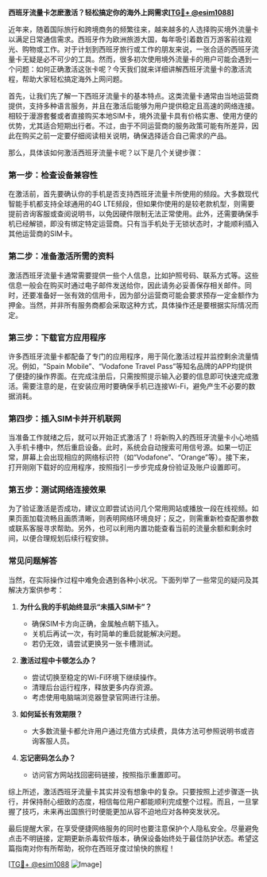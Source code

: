 **西班牙流量卡怎麽激活？轻松搞定你的海外上网需求[[TG💪+ @esim1088](https://t.me/s/esim1088)]**

近年来，随着国际旅行和跨境商务的频繁往来，越来越多的人选择购买境外流量卡以满足日常通信需求。西班牙作为欧洲旅游大国，每年吸引着数百万游客前往观光、购物或工作。对于计划到西班牙旅行或工作的朋友来说，一张合适的西班牙流量卡无疑是必不可少的工具。然而，很多初次使用境外流量卡的用户可能会遇到一个问题：如何正确激活这张卡呢？今天我们就来详细讲解西班牙流量卡的激活流程，帮助大家轻松搞定海外上网问题。

首先，让我们先了解一下西班牙流量卡的基本特点。这类流量卡通常由当地运营商提供，支持多种语言服务，并且在激活后能够为用户提供稳定且高速的网络连接。相较于漫游套餐或者直接购买本地SIM卡，境外流量卡具有价格实惠、使用方便的优势，尤其适合短期出行者。不过，由于不同运营商的服务政策可能有所差异，因此在购买之前一定要仔细阅读相关说明，确保选择适合自己需求的产品。

那么，具体该如何激活西班牙流量卡呢？以下是几个关键步骤：

### 第一步：检查设备兼容性

在激活前，首先要确认你的手机是否支持西班牙流量卡所使用的频段。大多数现代智能手机都支持全球通用的4G LTE频段，但如果你使用的是较老款机型，则需要提前咨询客服或查阅说明书，以免因硬件限制无法正常使用。此外，还需要确保手机已经解锁，即没有绑定特定运营商。只有当手机处于无锁状态时，才能顺利插入其他运营商的SIM卡。

### 第二步：准备激活所需的资料

激活西班牙流量卡通常需要提供一些个人信息，比如护照号码、联系方式等。这些信息一般会在购买时通过电子邮件发送给你，因此请务必妥善保存相关邮件。同时，还要准备好一张有效的信用卡，因为部分运营商可能会要求预存一定金额作为押金。当然，并非所有服务商都会采取这种方式，具体操作还是要根据实际情况而定。

### 第三步：下载官方应用程序

许多西班牙流量卡都配备了专门的应用程序，用于简化激活过程并监控剩余流量情况。例如，“Spain Mobile”、“Vodafone Travel Pass”等知名品牌的APP均提供了便捷的操作界面。在完成注册后，只需按照提示输入必要的信息即可快速完成激活。需要注意的是，在安装应用时要确保手机已连接Wi-Fi，避免产生不必要的数据消耗。

### 第四步：插入SIM卡并开机联网

当准备工作就绪之后，就可以开始正式激活了！将新购入的西班牙流量卡小心地插入手机卡槽中，然后重启设备。此时，系统会自动搜索可用信号源。如果一切正常，屏幕上会出现相应的网络标识符（如“Vodafone”、“Orange”等）。接下来，打开刚刚下载好的应用程序，按照指引一步步完成身份验证及账户设置即可。

### 第五步：测试网络连接效果

为了验证激活是否成功，建议立即尝试访问几个常用网站或播放一段在线视频。如果页面加载流畅且画质清晰，则表明网络环境良好；反之，则需重新检查配置参数或联系客服寻求帮助。另外，也可以利用内置功能查看当前的流量余额和剩余时间，以便合理规划后续行程安排。

### 常见问题解答

当然，在实际操作过程中难免会遇到各种小状况。下面列举了一些常见的疑问及其解决方案供参考：

1. **为什么我的手机始终显示“未插入SIM卡”？**
   - 确保SIM卡方向正确，金属触点朝下插入。
   - 关机后再试一次，有时简单的重启就能解决问题。
   - 若仍无效，请尝试更换另一张卡槽测试。

2. **激活过程中卡顿怎么办？**
   - 尝试切换至稳定的Wi-Fi环境下继续操作。
   - 清理后台运行程序，释放更多内存资源。
   - 考虑使用电脑端浏览器登录官网进行注册。

3. **如何延长有效期限？**
   - 大多数流量卡都允许用户通过充值方式续费，具体方法可参照说明书或咨询客服人员。

4. **忘记密码怎么办？**
   - 访问官方网站找回密码链接，按照指示重置即可。

综上所述，激活西班牙流量卡其实并没有想象中的复杂。只要按照上述步骤逐一执行，并保持耐心细致的态度，相信每位用户都能顺利完成整个过程。而且，一旦掌握了技巧，未来再出国旅行时便能更加从容不迫地应对各种突发状况。

最后提醒大家，在享受便捷网络服务的同时也要注意保护个人隐私安全。尽量避免点击不明链接，定期更新杀毒软件版本，确保设备始终处于最佳防护状态。希望这篇指南对你有所帮助，祝你在西班牙度过愉快的旅程！

[[TG💪+ @esim1088](https://t.me/s/esim1088) ![Image](https://i.postimg.cc/4NQfJmqS/Snipaste-2025-05-13-00-14-12.png)]